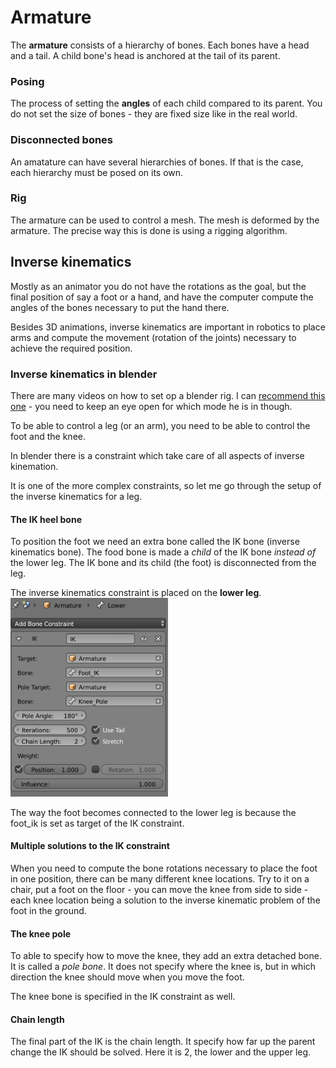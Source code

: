 # Armature

The **armature** consists of a hierarchy of bones. Each bones have a head and a tail. A child bone's head is anchored at the tail of its parent.

### Posing
The process of setting the **angles** of each child compared to its parent. You do not set the size of bones - they are fixed size like in the real world.

### Disconnected bones
An amatature can have several hierarchies of bones. If that is the case, each hierarchy must be posed on its own.

### Rig
The armature can be used to control a mesh. The mesh is deformed by the armature. The precise way this is done is using a rigging algorithm.

## Inverse kinematics
Mostly as an animator you do not have the rotations as the goal, but the final position of say a foot or a hand, and have the computer compute the angles of the bones necessary to put the hand there.

Besides 3D animations, inverse kinematics are important in robotics to place arms and compute the movement (rotation of the joints) necessary to achieve the required position.

### Inverse kinematics in blender
There are many videos on how to set op a blender rig. I can [recommend this one](https://www.youtube.com/watch?v=cGvalWG8HBU) - you need to keep an eye open for which mode he is in though.

To be able to control a leg (or an arm), you need to be able to control the foot and the knee. 

In blender there is a constraint which take care of all aspects of inverse kinemation. 

It is one of the more complex constraints, so let me go through the setup of the inverse kinematics for a leg.

#### The IK heel bone
To position the foot we need an extra bone called the IK bone (inverse kinematics bone). The food bone is made a *child* of the IK bone *instead of* the lower leg.
The IK bone and its child (the foot) is disconnected from the leg.

The inverse kinematics constraint is placed on the **lower leg**. 
<img width="50%" src="IK.png">

The way the foot becomes connected to the lower leg is because the foot_ik is set as target of the IK constraint.

#### Multiple solutions to the IK constraint
When you need to compute the bone rotations necessary to place the foot in one position, there can be many different knee locations. Try to it on a chair, put a foot on the floor - you can move the knee from side to side - each knee location being a solution to the inverse kinematic problem of the foot in the ground.

#### The knee pole
To able to specify how to move the knee, they add an extra detached bone. It is called a *pole bone*. It does not specify where the knee is, but in which direction the knee should move when you move the foot.

The knee bone is specified in the IK constraint as well.

#### Chain length
The final part of the IK is the chain length. It specify how far up the parent change the IK should be solved. Here it is 2, the lower and the upper leg.


